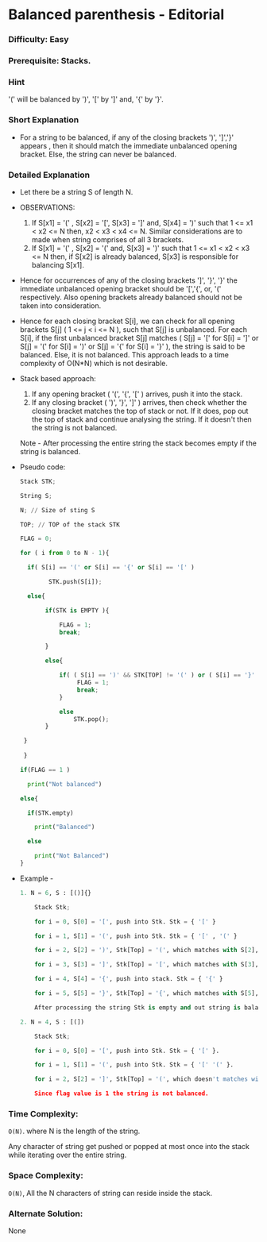 # Balanced parenthesis - Editorial

### Difficulty: Easy

### Prerequisite: Stacks.

### Hint

'(' will be balanced by ')', '[' by ']' and, '{' by '}'.

### Short Explanation

- For a string to be balanced, if any of the closing brackets ')', ']','}' appears , then it should match the immediate unbalanced opening bracket. Else, the string can never be balanced.

### Detailed Explanation

- Let there be a string S of length N.
- OBSERVATIONS:
    1. If S[x1] = '(' , S[x2] = '[', S[x3] = ']' and, S[x4] = ')' such that 1 <= x1 < x2 <= N then, x2 < x3 < x4 <= N. Similar considerations are to made when string comprises of all 3 brackets.
    2. If S[x1] = '(' , S[x2] = '(' and, S[x3] = ')' such that 1 <= x1 < x2 < x3 <= N then, if S[x2] is already balanced, S[x3] is responsible for balancing S[x1].
- Hence for occurrences of any of the closing brackets ']', '}', '}' the immediate unbalanced opening bracket should be '[','{', or, '(' respectively. Also opening brackets already balanced should not be taken into consideration.
- Hence for each closing bracket S[i], we can check for all opening brackets S[j] ( 1 <= j < i <= N ), such that S[j] is unbalanced. For each S[i], if the first unbalanced bracket S[j] matches ( S[j] = '[' for S[i] = ']' or S[j] = '(' for S[i] = ')' or S[j] = '{' for S[i] = '}' ), the string is said to be balanced. Else, it is not balanced.
This approach leads to a time complexity of O(N*N) which is not desirable.
- Stack based approach:
    1. If any opening bracket ( '(', '{', '[' ) arrives, push it into the stack.
    2. If any closing bracket ( ')', '}', ']' ) arrives, then check whether the closing bracket matches the top of stack or not. If it does, pop out the top of stack and continue analysing the string.
    If it doesn't then the string is not balanced.

    Note - After processing the entire string the stack becomes empty if the string is balanced.

- Pseudo code:

    ```python
    Stack STK;

    String S;

    N; // Size of sting S

    TOP; // TOP of the stack STK

    FLAG = 0;

    for ( i from 0 to N - 1){

      if( S[i] == '(' or S[i] == '{' or S[i] == '[' )

            STK.push(S[i]);

      else{

           if(STK is EMPTY ){

               FLAG = 1;
               break;

           }

           else{

               if( ( S[i] == ')' && STK[TOP] != '(' ) or ( S[i] == '}' && STK[TOP] != '{' ) or ( S[i] == ']' && STK[TOP] != '[' ) ){
                    FLAG = 1;
                    break;
               }

               else
                   STK.pop();
           }

     }
     
     }

    if(FLAG == 1 )

      print("Not balanced")

    else{

      if(STK.empty)

        print("Balanced")

      else

        print("Not Balanced")
    }

    ```

- Example -
    ```python
    1. N = 6, S : [()]{}

        Stack Stk;

        for i = 0, S[0] = '[', push into Stk. Stk = { '[' }

        for i = 1, S[1] = '(', push into Stk. Stk = { '[' , '(' }

        for i = 2, S[2] = ')', Stk[Top] = '(', which matches with S[2], hence pop the top of stack. Stk = { '[' }

        for i = 3, S[3] = ']', Stk[Top] = '[', which matches with S[3], hence pop the top of stack. Stk is empty.

        for i = 4, S[4] = '{', push into stack. Stk = { '{' }

        for i = 5, S[5] = '}', Stk[Top] = '{', which matches with S[5], hence pop the top of stack. Stk is empty.

        After processing the string Stk is empty and out string is balanced.
    ```
    ```python
    2. N = 4, S : [(])

        Stack Stk;

        for i = 0, S[0] = '[', push into Stk. Stk = { '[' }.

        for i = 1, S[1] = '(', push into Stk. Stk = { '[' '(' }.

        for i = 2, S[2] = ']', Stk[Top] = '(', which doesn't matches with S[2], hence flag = 1, break the process.

        Since flag value is 1 the string is not balanced.
    ```
### Time Complexity:

`O(N)`. where N is the length of the string.

Any character of string get pushed or popped at most once into the stack while iterating over the entire string.

### Space Complexity:

`O(N)`, All the N characters of string can reside inside the stack.


### Alternate Solution:

None
